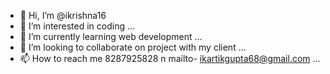- 👋 Hi, I’m @ikrishna16
- 👀 I’m interested in coding ...
- 🌱 I’m currently learning web development ...
- 💞️ I’m looking to collaborate on project with my client ...
- 📫 How to reach me 8287925828 n mailto- ikartikgupta68@gmail.com ...

<!---
ikrishna16/ikrishna16 is a ✨ special ✨ repository because its `README.md` (this file) appears on your GitHub profile.
You can click the Preview link to take a look at your changes.
--->
